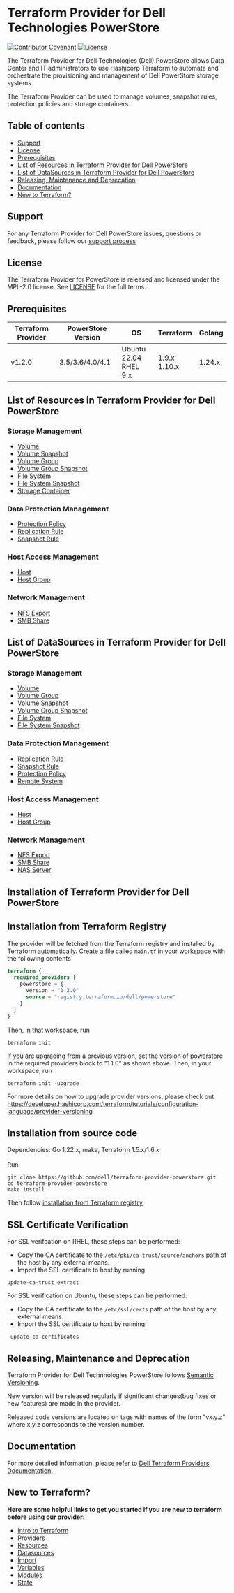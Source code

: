 <!--
Copyright (c) 2022-2025 Dell Inc., or its subsidiaries. All Rights Reserved.
Licensed under the Mozilla Public License Version 2.0 (the "License");
you may not use this file except in compliance with the License.
You may obtain a copy of the License at
    http://mozilla.org/MPL/2.0/
Unless required by applicable law or agreed to in writing, software
distributed under the License is distributed on an "AS IS" BASIS,
WITHOUT WARRANTIES OR CONDITIONS OF ANY KIND, either express or implied.
See the License for the specific language governing permissions and
limitations under the License.
-->
# Terraform Provider for Dell Technologies PowerStore

[![Contributor Covenant](https://img.shields.io/badge/Contributor%20Covenant-v2.0%20adopted-ff69b4.svg)](about/CODE_OF_CONDUCT.md)
[![License](https://img.shields.io/badge/License-MPL_2.0-blue.svg)](LICENSE)


The Terraform Provider for Dell Technologies (Dell) PowerStore allows Data Center and IT administrators to use Hashicorp Terraform to automate and orchestrate the provisioning and management of Dell PowerStore storage systems.

The Terraform Provider can be used to manage volumes, snapshot rules, protection policies and storage containers.

## Table of contents

* [Support](#support)
* [License](#license)
* [Prerequisites](#prerequisites)
* [List of Resources in Terraform Provider for Dell PowerStore](#list-of-resources-in-terraform-provider-for-dell-powerstore)
* [List of DataSources in Terraform Provider for Dell PowerStore](#list-of-datasources-in-terraform-provider-for-dell-powerstore)
* [Releasing, Maintenance and Deprecation](#releasing-maintenance-and-deprecation)
* [Documentation](#documentation)
* [New to Terraform?](#new-to-terraform)

## Support
For any Terraform Provider for Dell PowerStore issues, questions or feedback, please follow our [support process](https://github.com/dell/dell-terraform-providers/blob/main/docs/SUPPORT.md)

## License
The Terraform Provider for PowerStore is released and licensed under the MPL-2.0 license. See [LICENSE](https://github.com/dell/terraform-provider-powerstore/blob/main/LICENSE) for the full terms.

## Prerequisites

| **Terraform Provider** | **PowerStore Version** | **OS** | **Terraform** | **Golang**
|---------------------|-----------------------|-------|--------------------|--------------------------|
| v1.2.0 | 3.5/3.6/4.0/4.1 | Ubuntu 22.04 <br> RHEL 9.x | 1.9.x <br> 1.10.x <br> | 1.24.x

## List of Resources in Terraform Provider for Dell PowerStore

### Storage Management

* [Volume](docs/resources/volume.md)
* [Volume Snapshot](docs/resources/volume_snapshot.md)
* [Volume Group](docs/resources/volumegroup.md)
* [Volume Group Snapshot](docs/resources/volumegroup_snapshot.md)
* [File System](docs/resources/filesystem.md)
* [File System Snapshot](docs/resources/filesystem_snapshot.md)
* [Storage Container](docs/resources/storagecontainer.md)

### Data Protection Management

* [Protection Policy](docs/resources/protectionpolicy.md)
* [Replication Rule](docs/resources/replication_rule.md)
* [Snapshot Rule](docs/resources/snapshotrule.md)

### Host Access Management

* [Host](docs/resources/host.md)
* [Host Group](docs/resources/hostgroup.md)

### Network Management

* [NFS Export](docs/resources/nfs_export.md)
* [SMB Share](docs/resources/smb_share.md)

## List of DataSources in Terraform Provider for Dell PowerStore

### Storage Management

* [Volume](docs/data-sources/volume.md)
* [Volume Group](docs/data-sources/volumegroup.md)
* [Volume Snapshot](docs/data-sources/volume_snapshot.md)
* [Volume Group Snapshot](docs/data-sources/volumegroup_snapshot.md)
* [File System](docs/data-sources/filesystem.md)
* [File System Snapshot](docs/data-sources/filesystem_snapshot.md)

### Data Protection Management

* [Replication Rule](docs/data-sources/replication_rule.md)
* [Snapshot Rule](docs/data-sources/snapshotrule.md)
* [Protection Policy](docs/data-sources/protectionpolicy.md)
* [Remote System](docs/data-sources/remote_system.md)

### Host Access Management

* [Host](docs/data-sources/host.md)
* [Host Group](docs/data-sources/hostgroup.md)

### Network Management

* [NFS Export](docs/data-sources/nfs_export.md)
* [SMB Share](docs/data-sources/smb_share.md)
* [NAS Server](docs/data-sources/nas_server.md)

## Installation of Terraform Provider for Dell PowerStore

## Installation from Terraform Registry

The provider will be fetched from the Terraform registry and installed by Terraform automatically.
Create a file called `main.tf` in your workspace with the following contents

```terraform
terraform {
  required_providers {
    powerstore = {
      version = "1.2.0"
      source = "registry.terraform.io/dell/powerstore"
    }
  }
}
```
Then, in that workspace, run
```
terraform init
```

If you are upgrading from a previous version, set the version of powerstore in the required providers block to "1.1.0" as shown above.
Then, in your workspace, run
```
terraform init -upgrade
```
For more details on how to upgrade provider versions, please check out https://developer.hashicorp.com/terraform/tutorials/configuration-language/provider-versioning

## Installation from source code

Dependencies: Go 1.22.x, make, Terraform 1.5.x/1.6.x
<br>
<br>
Run
```
git clone https://github.com/dell/terraform-provider-powerstore.git
cd terraform-provider-powerstore
make install
```
Then follow [installation from Terraform registry](#installation-from-terraform-registry)

## SSL Certificate Verification

For SSL verifcation on RHEL, these steps can be performed:
 * Copy the CA certificate to the `/etc/pki/ca-trust/source/anchors` path of the host by any external means.
 * Import the SSL certificate to host by running
```
update-ca-trust extract
```
For SSL verification on Ubuntu, these steps can be performed:
 * Copy the CA certificate to the `/etc/ssl/certs` path of the host by any external means.
 * Import the SSL certificate to host by running:
 ```
  update-ca-certificates
```

## Releasing, Maintenance and Deprecation

Terraform Provider for Dell Technnologies PowerStore follows [Semantic Versioning](https://semver.org/).

New version will be released regularly if significant changes(bug fixes or new features) are made in the provider.

Released code versions are located on tags with names of the form "vx.y.z" where x.y.z corresponds to the version number.

## Documentation
For more detailed information, please refer to [Dell Terraform Providers Documentation](https://dell.github.io/terraform-docs/).

## New to Terraform?

**Here are some helpful links to get you started if you are new to terraform before using our provider:**

* [Intro to Terraform](https://developer.hashicorp.com/terraform/intro)
* [Providers](https://developer.hashicorp.com/terraform/language/providers)
* [Resources](https://developer.hashicorp.com/terraform/language/resources)
* [Datasources](https://developer.hashicorp.com/terraform/language/data-sources)
* [Import](https://developer.hashicorp.com/terraform/language/import)
* [Variables](https://developer.hashicorp.com/terraform/language/values/variables)
* [Modules](https://developer.hashicorp.com/terraform/language/modules)
* [State](https://developer.hashicorp.com/terraform/language/state)
